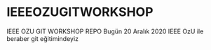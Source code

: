 # IEEEOZUGITWORKSHOP
IEEE OZU GIT WORKSHOP REPO
Bugün 20 Aralık 2020 IEEE OzU ile beraber git eğitimindeyiz
